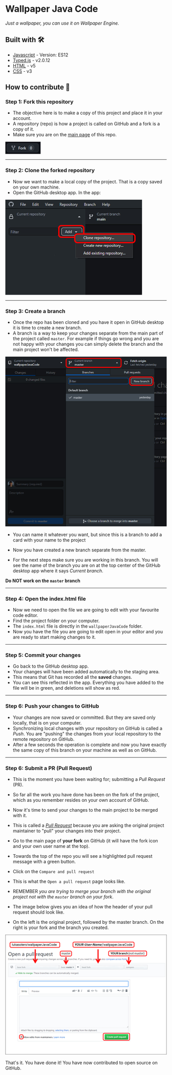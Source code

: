 # Wallpaper Java Code

_Just a wallpaper, you can use it on Wallpaper Engine._

## Built with 🛠️

- [Javascript](https://developer.mozilla.org/en-US/docs/Web/JavaScript/Reference) - Version: ES12
- [Typed.js](https://github.com/mattboldt/typed.js/) - v2.0.12
- [HTML](https://developer.mozilla.org/en-US/docs/Web/HTML) - v5
- [CSS](https://developer.mozilla.org/en-US/docs/Web/CSS) - v3

## How to contribute 🤝

### Step 1: Fork this repository

- The objective here is to make a copy of this project and place it in your account.
- A repository (repo) is how a project is called on GitHub and a fork is a copy of it.
- Make sure you are on the [main page](https://github.com/lukasotero/wallpaperJavaCode "https://github.com/lukasotero/wallpaperJavaCode") of this repo.

![Fork](readme-only/fork.jpg)

---

### Step 2: Clone the forked repository

- Now we want to make a local copy of the project. That is a copy saved on your own machine.
- Open the GitHub desktop app. In the app:

![Clone](readme-only/clone.jpg)

---

### Step 3: Create a branch

- Once the repo has been cloned and you have it open in GitHub desktop it is time to create a new branch.
- A branch is a way to keep your changes separate from the main part of the project called `master`. For example if things go wrong and you are not happy with your changes you can simply delete the branch and the main project won't be affected.

![Branch](readme-only/create-branch.jpg)

- You can name it whatever you want, but since this is a branch to add a card with your name to the project

- Now you have created a new branch separate from the master.
- For the next steps make sure you are working in this branch. You will see the name of the branch you are on at the top center of the GitHub desktop app where it says _Current branch_.

**Do NOT work on the `master` branch**

---

### Step 4: Open the index.html file

- Now we need to open the file we are going to edit with your favourite code editor.
- Find the project folder on your computer.
- The `index.html` file is directly in the `wallpaperJavaCode` folder.
- Now you have the file you are going to edit open in your editor and you are ready to start making changes to it.

---

### Step 5: Commit your changes

- Go back to the GitHub desktop app.
- Your changes will have been added automatically to the staging area.
- This means that Git has recorded all the **saved** changes.
- You can see this reflected in the app. Everything you have added to the file will be in green, and deletions will show as red.

---

### Step 6: Push your changes to GitHub

- Your changes are now saved or committed. But they are saved only locally, that is on your computer.
- Synchronizing local changes with your repository on GitHub is called a _Push_. You are "pushing" the changes from your local repository to the remote repository on GitHub.
- After a few seconds the operation is complete and now you have exactly the same copy of this branch on your machine as well as on GitHub.

---

### Step 6: Submit a PR (Pull Request)

- This is the moment you have been waiting for; submitting a _Pull Request_ (PR).
- So far all the work you have done has been on the fork of the project, which as you remember resides on your own account of GitHub.
- Now it's time to send your changes to the main project to be merged with it.
- This is called a [_Pull Request_](https://help.github.com/articles/about-pull-requests/ "About Pull Requests - GitHub Help") because you are asking the original project maintainer to "pull" your changes into their project.
- Go to the main page of **your fork** on GitHub (it will have the fork icon and your own user name at the top).
- Towards the top of the repo you will see a highlighted pull request message with a green button.
- Click on the `Compare and pull request`

- This is what the `Open a pull request` page looks like.
- REMEMBER _you are trying to merge your branch with the original project not with the `master` branch on your fork_.
- The image below gives you an idea of how the header of your pull request should look like.
- On the left is the original project, followed by the master branch. On the right is your fork and the branch you created.

![Open a Pull Request](readme-only/pull-request-branches.jpg)

That's it. You have done it! You have now contributed to open source on GitHub.
